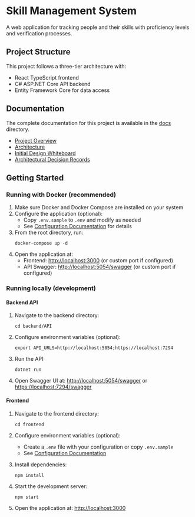 # Skill Management System

A web application for tracking people and their skills with proficiency levels and verification processes.

## Project Structure

This project follows a three-tier architecture with:

- React TypeScript frontend
- C# ASP.NET Core API backend
- Entity Framework Core for data access

## Documentation

The complete documentation for this project is available in the [docs](./docs) directory.

- [Project Overview](./docs/README.md)
- [Architecture](./docs/architecture/overview.md)
- [Initial Design Whiteboard](./docs/architecture/diagrams/initial-whiteboard.md)
- [Architectural Decision Records](./docs/decisions/)

## Getting Started

### Running with Docker (recommended)

1. Make sure Docker and Docker Compose are installed on your system
2. Configure the application (optional):
   - Copy `.env.sample` to `.env` and modify as needed
   - See [Configuration Documentation](./docs/configuration.md) for details
3. From the root directory, run:
   ```
   docker-compose up -d
   ```
4. Open the application at:
   - Frontend: [http://localhost:3000](http://localhost:3000) (or custom port if configured)
   - API Swagger: [http://localhost:5054/swagger](http://localhost:5054/swagger) (or custom port if configured)

### Running locally (development)

#### Backend API

1. Navigate to the backend directory:
   ```
   cd backend/API
   ```

2. Configure environment variables (optional):
   ```
   export API_URLS=http://localhost:5054;https://localhost:7294
   ```

3. Run the API:
   ```
   dotnet run
   ```

4. Open Swagger UI at: [http://localhost:5054/swagger](http://localhost:5054/swagger) or [https://localhost:7294/swagger](https://localhost:7294/swagger)

#### Frontend

1. Navigate to the frontend directory:
   ```
   cd frontend
   ```

2. Configure environment variables (optional):
   - Create a `.env` file with your configuration or copy `.env.sample`
   - See [Configuration Documentation](./docs/configuration.md)

3. Install dependencies:
   ```
   npm install
   ```

4. Start the development server:
   ```
   npm start
   ```

4. Open the application at: [http://localhost:3000](http://localhost:3000)
